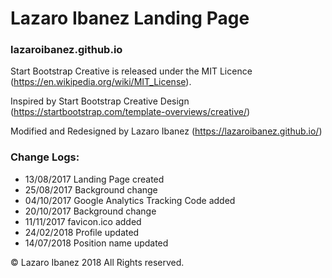 # Lazaro Ibanez Landing Page

### lazaroibanez.github.io

Start Bootstrap Creative is released under the MIT Licence (https://en.wikipedia.org/wiki/MIT_License).

Inspired by Start Bootstrap Creative Design (https://startbootstrap.com/template-overviews/creative/)

Modified and Redesigned by Lazaro Ibanez (https://lazaroibanez.github.io/)

### Change Logs:
* 13/08/2017 Landing Page created
* 25/08/2017 Background change
* 04/10/2017 Google Analytics Tracking Code added
* 20/10/2017 Background change
* 11/11/2017 favicon.ico added
* 24/02/2018 Profile updated
* 14/07/2018 Position name updated


© Lazaro Ibanez 2018 All Rights reserved.
